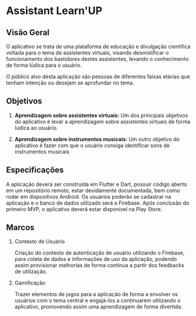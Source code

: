 # Assistant Learn'UP

## Visão Geral
O aplicativo se trata de uma plataforma de educação e divulgação cientifica voltada para o tema de assistentes virtuais, visando desmistificar o funcionamento dos bastidores destes assistentes, levando o conhecimento de forma lúdica para o usuário.

O público alvo desta aplicação são pessoas de diferentes faixas etárias que tenham intenção ou desejam se aprofundar no tema.

## Objetivos

1. **Aprendizagem sobre assistentes virtuais:** Um dos principais objetivos do aplicativo é levar a aprendizagem sobre assistentes virtuais de forma lúdica ao usuário.

2. **Aprendizagem sobre instrumentos musicais:** Um outro objetivo do aplicativo é fazer com que o usuário consiga identificar sons de instrumentos musicais

## Especificações

A aplicação deverá ser construída em Flutter e Dart, possuir código aberto em um repositório remoto, estar devidamente documentada, bem como rodar em dispositivos Android. Os usuários poderão se cadastrar na aplicação e o banco de dados utilizado será o Firebase. Após conclusão do primeiro MVP, o aplicativo deverá estar disponível na Play Store.

## Marcos

1. Contexto de Usuário

    Criação do contexto de autenticação de usuário utilizando o Firebase, para coleta de dados e informações de uso da aplicação, podendo assim provisionar melhorias de forma contínua a partir dos feedbacks de utilização.

2. Gamificação

    Trazer elementos de jogos para a aplicação de forma a envolver os usuários com o tema central e engajá-los a continuarem utilizando o aplicativo, promovendo assim uma aprendizagem de forma divertida.

